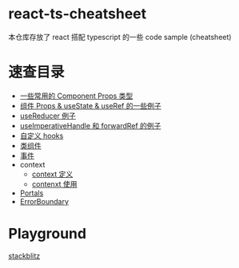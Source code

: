 # react-ts-cheatsheet
本仓库存放了 react 搭配 typescript 的一些 code sample (cheatsheet)

# 速查目录
* [一些常用的 Component Props 类型](./src/typing.d.ts)
* [组件 Props & useState & useRef 的一些例子](./src/component-props-state-ref.tsx)
* [useReducer 例子](./src/useReducer.tsx)
* [useImperativeHandle 和 forwardRef 的例子](./src/useImperativeHandle.tsx)
* [自定义 hooks](./src/custom-hooks.tsx)
* [类组件](./src/class-components.tsx)
* [事件](./src/forms-events.tsx)
* context
  - [context 定义](./src/context/context.tsx)
  - [contenxt 使用](./src/context/index.tsx)
* [Portals](./src/Portal.tsx)
* [ErrorBoundary](./src/Error.tsx)

 

# Playground
[stackblitz](https://stackblitz.com/github/LiangNiang/react-ts-cheatsheet?file=README.md)
